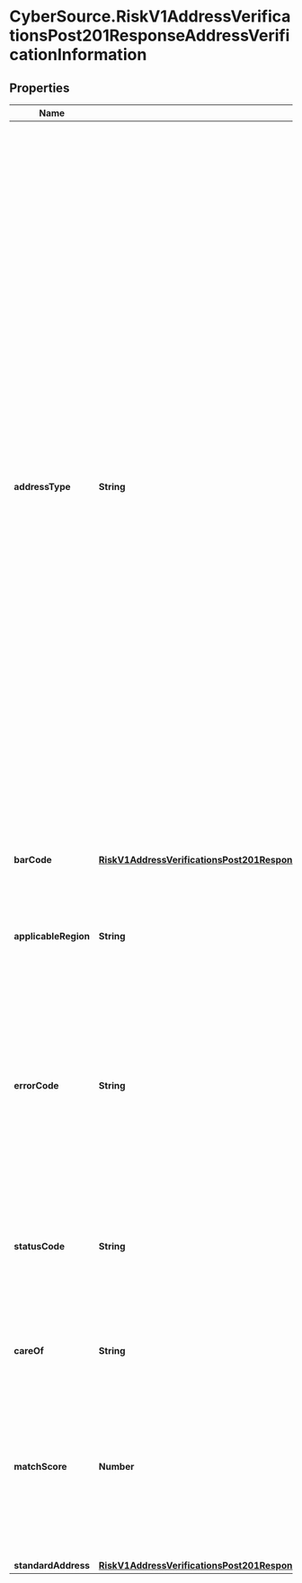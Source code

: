 # CyberSource.RiskV1AddressVerificationsPost201ResponseAddressVerificationInformation

## Properties
Name | Type | Description | Notes
------------ | ------------- | ------------- | -------------
**addressType** | **String** | Contains the record type of the postal code with which the address was matched.  #### U.S. Addresses Depending on the quantity and quality of the address information provided, this field contains one or two characters:  - One character: sufficient correct information was provided to result in accurate matching. - Two characters: standardization would provide a better address if more or better input address information were available. The second character is D (default).  Blank fields are unassigned. When an address cannot be standardized, how the input data was parsed determines the address type. In this case, standardization may indicate a street, rural route, highway contract, general delivery, or PO box. For possible values, see the description for the `dav_address_type` reply field in [CyberSource Verification Services Using the SCMP API](https://apps.cybersource.com/library/documentation/dev_guides/Verification_Svcs_SCMP_API/html/)  #### All Other Countries This field contains one of the following values: - P: Post. - S: Street. - x: Unknown.  | [optional] 
**barCode** | [**RiskV1AddressVerificationsPost201ResponseAddressVerificationInformationBarCode**](RiskV1AddressVerificationsPost201ResponseAddressVerificationInformationBarCode.md) |  | [optional] 
**applicableRegion** | **String** | Value can be - Canada - US - International The values of errorCode and statusCode mean different things depending on the applicable region. Refer to the guide for more info.  | [optional] 
**errorCode** | **String** | Four-character error code returned for Canadian, US and international addresses. For possible values, see Verification Services guide. The meaning of the errorCode depends on value of applicableRegion.  | [optional] 
**statusCode** | **String** | Four-to-ten character status code returned for Canadian, US and international addresses. For possible values, see Verification Services guide. The meaning of the errorCode depends on value of applicableRegion.  | [optional] 
**careOf** | **String** | Care of data dropped from the standard address. | [optional] 
**matchScore** | **Number** | Indicates the probable correctness of the address match. Returned for U.S. and Canadian addresses. Returns a value from 0-9, where 0 is most likely to be correct and 9 is least likely to be correct, or -1 if there is no address match.  | [optional] 
**standardAddress** | [**RiskV1AddressVerificationsPost201ResponseAddressVerificationInformationStandardAddress**](RiskV1AddressVerificationsPost201ResponseAddressVerificationInformationStandardAddress.md) |  | [optional] 



